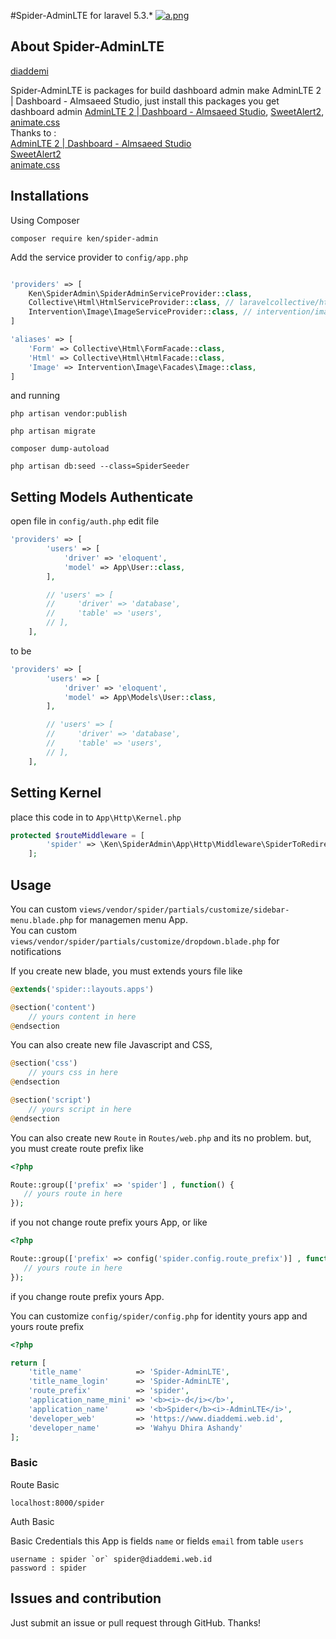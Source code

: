 #Spider-AdminLTE for laravel 5.3.*
[![a.png](https://s15.postimg.org/uhb2m9l3f/image.png)](https://postimg.org/image/qkxqqa03r/)

## About Spider-AdminLTE

[diaddemi](https://www.diaddemi.web.id)<br/>

Spider-AdminLTE is packages for build dashboard admin make AdminLTE 2 | Dashboard - Almsaeed Studio, just install this packages you get dashboard admin [AdminLTE 2 | Dashboard - Almsaeed Studio](https://almsaeedstudio.com/themes/AdminLTE/index2.html), [SweetAlert2](https://limonte.github.io/sweetalert2), [animate.css](https://daneden.github.io/animate.css)<br/>
Thanks to :<br/>
[AdminLTE 2 | Dashboard - Almsaeed Studio](https://almsaeedstudio.com/themes/AdminLTE/index2.html)<br/>
[SweetAlert2](https://limonte.github.io/sweetalert2)<br/>
[animate.css](https://daneden.github.io/animate.css)<br/>

## Installations

Using Composer

```
composer require ken/spider-admin
```

Add the service provider to `config/app.php`

```php

'providers' => [
    Ken\SpiderAdmin\SpiderAdminServiceProvider::class,
    Collective\Html\HtmlServiceProvider::class, // laravelcollective/html class
    Intervention\Image\ImageServiceProvider::class, // intervention/image class
]

'aliases' => [
    'Form' => Collective\Html\FormFacade::class,
    'Html' => Collective\Html\HtmlFacade::class,
    'Image' => Intervention\Image\Facades\Image::class,
]
```

and running

```
php artisan vendor:publish
```
```
php artisan migrate
```
```
composer dump-autoload
```
```
php artisan db:seed --class=SpiderSeeder
```

## Setting Models Authenticate

open file in `config/auth.php`
edit  file

```php
'providers' => [
        'users' => [
            'driver' => 'eloquent',
            'model' => App\User::class,
        ],

        // 'users' => [
        //     'driver' => 'database',
        //     'table' => 'users',
        // ],
    ],
```
to be 

```php
'providers' => [
        'users' => [
            'driver' => 'eloquent',
            'model' => App\Models\User::class,
        ],

        // 'users' => [
        //     'driver' => 'database',
        //     'table' => 'users',
        // ],
    ],
```

## Setting Kernel

place this code in to `App\Http\Kernel.php`

```php
protected $routeMiddleware = [
        'spider' => \Ken\SpiderAdmin\App\Http\Middleware\SpiderToRedirect::class,
    ];
```
## Usage

You can custom `views/vendor/spider/partials/customize/sidebar-menu.blade.php` for managemen menu App.<br/>
You can custom `views/vendor/spider/partials/customize/dropdown.blade.php` for notifications

If you create new blade, you must extends yours file like

```php 
@extends('spider::layouts.apps')

@section('content')
    // yours content in here
@endsection
```

You can also create new file Javascript and CSS, 

```php
@section('css')
    // yours css in here 
@endsection

@section('script')
    // yours script in here 
@endsection
```

You can also create new `Route` in `Routes/web.php` and its no problem. but, you must create route prefix like 

```php
<?php 

Route::group(['prefix' => 'spider'] , function() {
   // yours route in here
});
```
if you not change route prefix yours App, or like 

```php 
<?php 

Route::group(['prefix' => config('spider.config.route_prefix')] , function() {
   // yours route in here
});
```
if you change route prefix yours App.

You can customize `config/spider/config.php` for identity yours app and yours route prefix 

```php 
<?php

return [
    'title_name'            => 'Spider-AdminLTE',
    'title_name_login'      => 'Spider-AdminLTE',
    'route_prefix'          => 'spider',
    'application_name_mini' => '<b><i>-d</i></b>',
    'application_name'      => '<b>Spider</b><i>-AdminLTE</i>',
    'developer_web'         => 'https://www.diaddemi.web.id',
    'developer_name'        => 'Wahyu Dhira Ashandy'
];
```

### Basic

Route Basic

```
localhost:8000/spider
````
Auth Basic

Basic Credentials this App is fields `name` or  fields `email` from table `users`

```
username : spider `or` spider@diaddemi.web.id
password : spider 
```

## Issues and contribution

Just submit an issue or pull request through GitHub. Thanks!

